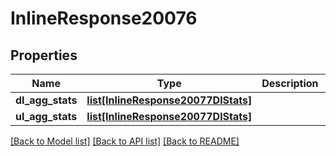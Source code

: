 # InlineResponse20076

## Properties
Name | Type | Description | Notes
------------ | ------------- | ------------- | -------------
**dl_agg_stats** | [**list[InlineResponse20077DlStats]**](InlineResponse20077DlStats.md) |  | [optional] 
**ul_agg_stats** | [**list[InlineResponse20077DlStats]**](InlineResponse20077DlStats.md) |  | [optional] 

[[Back to Model list]](../README.md#documentation-for-models) [[Back to API list]](../README.md#documentation-for-api-endpoints) [[Back to README]](../README.md)

